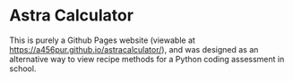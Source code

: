 # Astra Calculator

This is purely a Github Pages website (viewable at https://a456pur.github.io/astracalculator/), and was designed as an alternative way to view recipe methods for a Python coding assessment in school.
